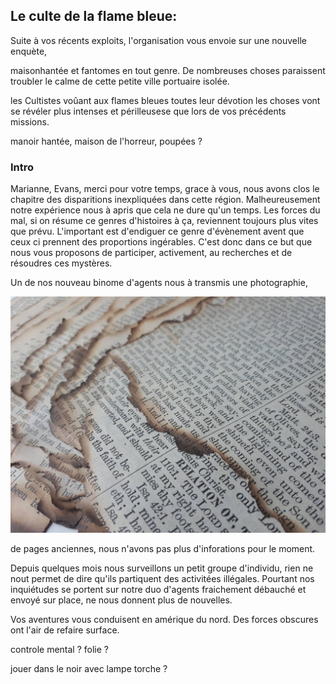 ## Le culte de la flame bleue:

Suite à vos récents exploits, l'organisation vous envoie sur une nouvelle enquète,

maisonhantée et fantomes en tout genre.
De nombreuses choses paraissent troubler le calme de cette petite ville portuaire isolée.

les Cultistes voûant aux flames bleues toutes leur dévotion les choses vont se révéler plus intenses et périlleusese que lors de vos précédents missions.

manoir hantée, maison de l'horreur, poupées ?

### Intro

Marianne, Evans, merci pour votre temps, grace à vous, nous avons clos le chapitre des disparitions inexpliquées dans cette région.
Malheureusement notre expérience nous à apris que cela ne dure qu'un temps. Les forces du mal, si on résume ce genres d'histoires à ça, reviennent toujours plus vites que prévu.
L'important est d'endiguer ce genre d'évènement avent que ceux ci prennent des proportions ingérables.
C'est donc dans ce but que nous vous proposons de participer, activement, au recherches et de résoudres ces mystères.

Un de nos nouveau binome d'agents nous à transmis une photographie,

![photo pages anciennes](/assets/images3/il_1588xN.3170251483_t6gm.jpg)

de pages anciennes, nous n'avons pas plus d'inforations pour le moment.

<!-- peux nous nous inquiètons suite à de nouvelles signalement. Mais des énergies obscures nous ont étés détectés et  -->

Depuis quelques mois nous surveillons un petit groupe d'individu, rien ne nout permet de dire qu'ils partiquent des activitées illégales. Pourtant nos inquiétudes se portent sur notre duo d'agents fraichement débauché et envoyé sur place, ne nous donnent plus de nouvelles.

Vos aventures vous conduisent en amérique du nord.
Des forces obscures ont l'air de refaire surface.

controle mental ?
folie ?

jouer dans le noir avec lampe torche ?
